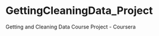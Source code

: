 GettingCleaningData_Project
===========================

Getting and Cleaning Data Course Project - Coursera
